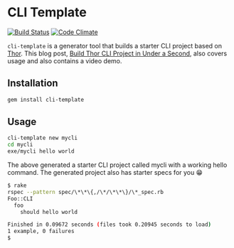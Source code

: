 # CLI Template

[![Build Status](https://travis-ci.org/tongueroo/cli-template.svg?branch=generator)](https://travis-ci.org/tongueroo/cli-template)
[![Code Climate](https://codeclimate.com/github/tongueroo/cli-template.png)](https://codeclimate.com/github/tongueroo/cli-template)

`cli-template` is a generator tool that builds a starter CLI project based on [Thor](). This blog post, [Build Thor CLI Project in Under a Second](https://blog.boltops.com/2017/09/14/build-thor-cli-project-in-under-a-second), also covers usage and also contains a video demo.

## Installation

```sh
gem install cli-template
```

## Usage

```sh
cli-template new mycli
cd mycli
exe/mycli hello world
```

The above generated a starter CLI project called mycli with a working hello command.  The generated project also has starter specs for you 😁

```sh
$ rake
rspec --pattern spec/\*\*\{,/\*/\*\*\}/\*_spec.rb
Foo::CLI
  foo
    should hello world

Finished in 0.09672 seconds (files took 0.20945 seconds to load)
1 example, 0 failures
$
```
